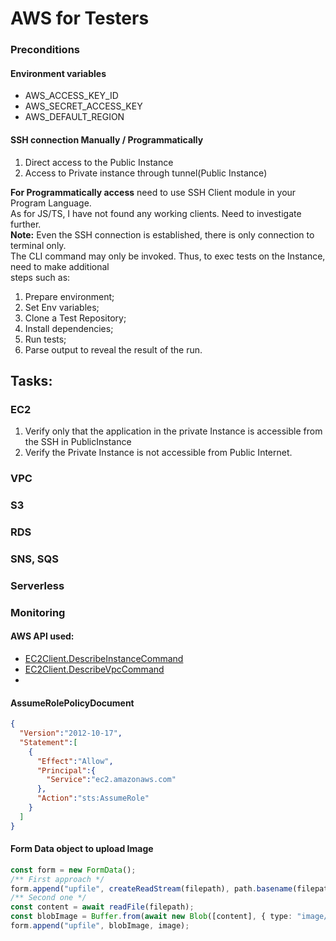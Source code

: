 # AWS for Testers

### Preconditions

#### Environment variables
 - AWS_ACCESS_KEY_ID
 - AWS_SECRET_ACCESS_KEY
 - AWS_DEFAULT_REGION

#### SSH connection Manually / Programmatically

1. Direct access to the Public Instance
2. Access to Private instance through tunnel(Public Instance)

**For Programmatically access** need to use SSH Client module in your Program Language.<br>
As for JS/TS, I have not found any working clients. Need to investigate further.<br>
**Note:** Even the SSH connection is established, there is only connection to terminal only. <br>
The CLI command may only be invoked. Thus, to exec tests on the Instance, need to make additional <br>
steps such as:<br>

1. Prepare environment;
2. Set Env variables;
3. Clone a Test Repository;
4. Install dependencies;
5. Run tests;
6. Parse output to reveal the result of the run.

## Tasks:

### EC2

1. Verify only that the application in the private Instance is accessible from the SSH in PublicInstance
2. Verify the Private Instance is not accessible from Public Internet.

### VPC
### S3
### RDS
### SNS, SQS
### Serverless
### Monitoring

#### AWS API used: 

- [EC2Client.DescribeInstanceCommand](https://docs.aws.amazon.com/AWSJavaScriptSDK/v3/latest/clients/client-ec2/classes/describeinstancescommand.html)
- [EC2Client.DescribeVpcCommand](https://docs.aws.amazon.com/AWSJavaScriptSDK/v3/latest/clients/client-ec2/classes/describevpcscommand.html)
- 

#### AssumeRolePolicyDocument
```json
{
  "Version":"2012-10-17",
  "Statement":[
    {
      "Effect":"Allow",
      "Principal":{
        "Service":"ec2.amazonaws.com"
      },
      "Action":"sts:AssumeRole"
    }
  ]
}
```
#### Form Data object to upload Image
```typescript
const form = new FormData();
/** First approach */
form.append("upfile", createReadStream(filepath), path.basename(filepath.toString()));
/** Second one */
const content = await readFile(filepath);
const blobImage = Buffer.from(await new Blob([content], { type: "image/jpeg" }).arrayBuffer());
form.append("upfile", blobImage, image);
```


